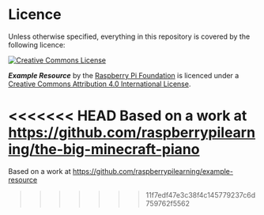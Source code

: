 # Licence

Unless otherwise specified, everything in this repository is covered by the following licence:

[![Creative Commons License](http://i.creativecommons.org/l/by-sa/4.0/88x31.png)](http://creativecommons.org/licenses/by-sa/4.0/)

***Example Resource*** by the [Raspberry Pi Foundation](http://www.raspberrypi.org) is licenced under a [Creative Commons Attribution 4.0 International License](http://creativecommons.org/licenses/by-sa/4.0/).

<<<<<<< HEAD
Based on a work at https://github.com/raspberrypilearning/the-big-minecraft-piano
=======
Based on a work at https://github.com/raspberrypilearning/example-resource
>>>>>>> 11f7edf47e3c38f4c145779237c6d759762f5562
